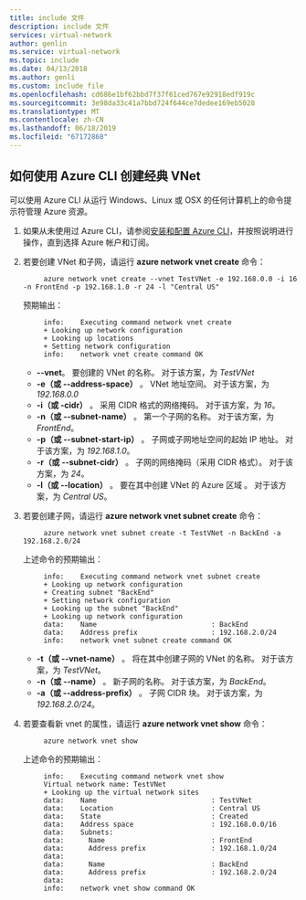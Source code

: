 ```yaml
---
title: include 文件
description: include 文件
services: virtual-network
author: genlin
ms.service: virtual-network
ms.topic: include
ms.date: 04/13/2018
ms.author: genli
ms.custom: include file
ms.openlocfilehash: cd686e1bf62bbd7f37f61ced767e92918edf919c
ms.sourcegitcommit: 3e98da33c41a7bbd724f644ce7dedee169eb5028
ms.translationtype: MT
ms.contentlocale: zh-CN
ms.lasthandoff: 06/18/2019
ms.locfileid: "67172868"
---
```

## <a name="how-to-create-a-classic-vnet-using-azure-cli"></a>如何使用 Azure CLI 创建经典 VNet
可以使用 Azure CLI 从运行 Windows、Linux 或 OSX 的任何计算机上的命令提示符管理 Azure 资源。

1. 如果从未使用过 Azure CLI，请参阅[安装和配置 Azure CLI](../articles/cli-install-nodejs.md)，并按照说明进行操作，直到选择 Azure 帐户和订阅。
2. 若要创建 VNet 和子网，请运行 **azure network vnet create** 命令：
   
            azure network vnet create --vnet TestVNet -e 192.168.0.0 -i 16 -n FrontEnd -p 192.168.1.0 -r 24 -l "Central US"
   
    预期输出：
   
            info:    Executing command network vnet create
            + Looking up network configuration
            + Looking up locations
            + Setting network configuration
            info:    network vnet create command OK
   
   * **--vnet**。 要创建的 VNet 的名称。 对于该方案，为 *TestVNet*
   * **-e（或 --address-space）** 。 VNet 地址空间。 对于该方案，为 *192.168.0.0*
   * **-i（或 -cidr）** 。 采用 CIDR 格式的网络掩码。 对于该方案，为 *16*。
   * **-n（或 --subnet-name）** 。 第一个子网的名称。 对于该方案，为 *FrontEnd*。
   * **-p（或 --subnet-start-ip）** 。 子网或子网地址空间的起始 IP 地址。 对于该方案，为 *192.168.1.0*。
   * **-r（或 --subnet-cidr）** 。 子网的网络掩码（采用 CIDR 格式）。 对于该方案，为 *24*。
   * **-l（或 --location）** 。 要在其中创建 VNet 的 Azure 区域 。 对于该方案，为 *Central US*。
3. 若要创建子网，请运行 **azure network vnet subnet create** 命令：
   
            azure network vnet subnet create -t TestVNet -n BackEnd -a 192.168.2.0/24
   
    上述命令的预期输出：
   
            info:    Executing command network vnet subnet create
            + Looking up network configuration
            + Creating subnet "BackEnd"
            + Setting network configuration
            + Looking up the subnet "BackEnd"
            + Looking up network configuration
            data:    Name                            : BackEnd
            data:    Address prefix                  : 192.168.2.0/24
            info:    network vnet subnet create command OK
   
   * **-t（或 --vnet-name）** 。 将在其中创建子网的 VNet 的名称。 对于该方案，为 *TestVNet*。
   * **-n（或 --name）** 。 新子网的名称。 对于该方案，为 *BackEnd*。
   * **-a（或 --address-prefix）** 。 子网 CIDR 块。 对于该方案，为 *192.168.2.0/24*。
4. 若要查看新 vnet 的属性，请运行 **azure network vnet show** 命令：
   
            azure network vnet show
   
    上述命令的预期输出：
   
            info:    Executing command network vnet show
            Virtual network name: TestVNet
            + Looking up the virtual network sites
            data:    Name                            : TestVNet
            data:    Location                        : Central US
            data:    State                           : Created
            data:    Address space                   : 192.168.0.0/16
            data:    Subnets:
            data:      Name                          : FrontEnd
            data:      Address prefix                : 192.168.1.0/24
            data:
            data:      Name                          : BackEnd
            data:      Address prefix                : 192.168.2.0/24
            data:
            info:    network vnet show command OK

